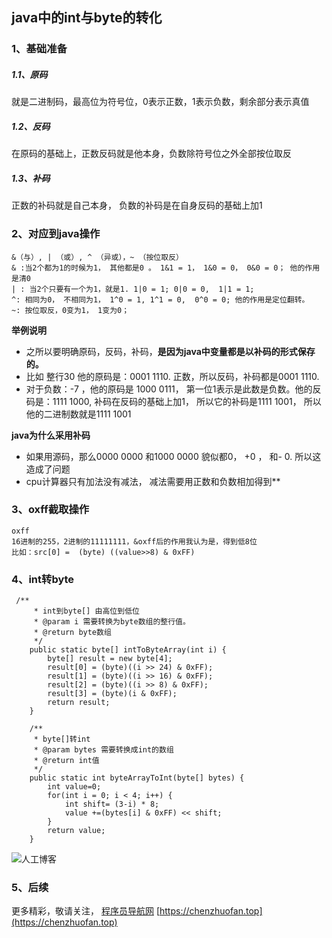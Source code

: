 ## java中的int与byte的转化

### 1、基础准备

##### 1.1、原码

就是二进制码，最高位为符号位，0表示正数，1表示负数，剩余部分表示真值



##### 1.2、反码

在原码的基础上，正数反码就是他本身，负数除符号位之外全部按位取反



##### 1.3、补码

正数的补码就是自己本身， 负数的补码是在自身反码的基础上加1



### 2、对应到java操作

```
&（与）, | （或）, ^ （异或），~ （按位取反）
& :当2个都为1的时候为1， 其他都是0 。 1&1 = 1， 1&0 = 0， 0&0 = 0； 他的作用是清0
| : 当2个只要有一个为1，就是1. 1|0 = 1; 0|0 = 0,  1|1 = 1;
^: 相同为0， 不相同为1， 1^0 = 1, 1^1 = 0,  0^0 = 0; 他的作用是定位翻转。
~: 按位取反，0变为1， 1变为0；
```



**举例说明**

+ 之所以要明确原码，反码，补码，**是因为java中变量都是以补码的形式保存的。**
+ 比如 整行30 他的原码是：0001 1110. 正数，所以反码，补码都是0001 1110. 
+ 对于负数：-7 ，他的原码是 1000 0111， 第一位1表示是此数是负数。他的反码是：1111 1000, 补码在反码的基础上加1， 所以它的补码是1111 1001， 所以他的二进制数就是1111 1001



**java为什么采用补码**

+ 如果用源码，那么0000 0000 和1000 0000 貌似都0， +0 ， 和- 0. 所以这造成了问题
+ cpu计算器只有加法没有减法， 减法需要用正数和负数相加得到**

### 3、oxff截取操作

```
oxff
16进制的255，2进制的11111111，&oxff后的作用我认为是，得到低8位
比如：src[0] =  (byte) ((value>>8) & 0xFF)
```



### 4、int转byte

```
 /**
     * int到byte[] 由高位到低位
     * @param i 需要转换为byte数组的整行值。
     * @return byte数组
     */
    public static byte[] intToByteArray(int i) {
        byte[] result = new byte[4];
        result[0] = (byte)((i >> 24) & 0xFF);
        result[1] = (byte)((i >> 16) & 0xFF);
        result[2] = (byte)((i >> 8) & 0xFF);
        result[3] = (byte)(i & 0xFF);
        return result;
    }

    /**
     * byte[]转int
     * @param bytes 需要转换成int的数组
     * @return int值
     */
    public static int byteArrayToInt(byte[] bytes) {
        int value=0;
        for(int i = 0; i < 4; i++) {
            int shift= (3-i) * 8;
            value +=(bytes[i] & 0xFF) << shift;
        }
        return value;
    }
```



![人工博客](http://oss.94rg.com/oneblog/20200314112023114.jpg-94rg002)

### 5、后续

更多精彩，敬请关注， [ 程序员导航网](https://chenzhuofan.top)  [https://chenzhuofan.top](https://chenzhuofan.top)